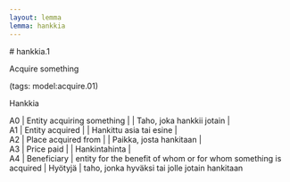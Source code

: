 ```yaml
---
layout: lemma
lemma: hankkia
---
```


<div class="sense">
# <span class="sensename">hankkia.1</span>

<span class="description">Acquire something</span>

(tags: model:acquire.01)

<span class="description">Hankkia</span>

A0 | Entity acquiring something |   | Taho, joka hankkii jotain |  
A1 | Entity acquired |   | Hankittu asia tai esine |  
A2 | Place acquired from |   | Paikka, josta hankitaan |  
A3 | Price paid |   | Hankintahinta |  
A4 | Beneficiary | entity for the benefit of whom or for whom something is acquired | Hyötyjä | taho, jonka hyväksi tai jolle jotain hankitaan

</div>

